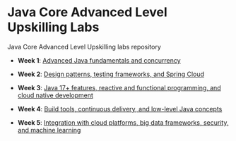 # Java Core Advanced Level Upskilling Labs

Java Core Advanced Level Upskilling labs repository

- **Week 1**: [Advanced Java fundamentals and concurrency](./week1)

- **Week 2**: [Design patterns, testing frameworks, and Spring Cloud](./week2)

- **Week 3**: [Java 17+ features, reactive and functional programming, and cloud native development](./week3)

- **Week 4**: [Build tools, continuous delivery, and low-level Java concepts](./week4)

- **Week 5**: [Integration with cloud platforms, big data frameworks, security, and machine learning](./week5)
